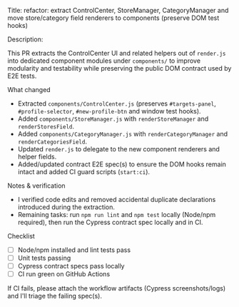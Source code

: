 Title: refactor: extract ControlCenter, StoreManager, CategoryManager and move store/category field renderers to components (preserve DOM test hooks)

Description:

This PR extracts the ControlCenter UI and related helpers out of `render.js` into dedicated component modules under `components/` to improve modularity and testability while preserving the public DOM contract used by E2E tests.

What changed

- Extracted `components/ControlCenter.js` (preserves `#targets-panel`, `#profile-selector`, `#new-profile-btn` and window test hooks).
- Added `components/StoreManager.js` with `renderStoreManager` and `renderStoresField`.
- Added `components/CategoryManager.js` with `renderCategoryManager` and `renderCategoriesField`.
- Updated `render.js` to delegate to the new component renderers and helper fields.
- Added/updated contract E2E spec(s) to ensure the DOM hooks remain intact and added CI guard scripts (`start:ci`).

Notes & verification

- I verified code edits and removed accidental duplicate declarations introduced during the extraction.
- Remaining tasks: run `npm run lint` and `npm test` locally (Node/npm required), then run the Cypress contract spec locally and in CI.

Checklist

- [ ] Node/npm installed and lint tests pass
- [ ] Unit tests passing
- [ ] Cypress contract specs pass locally
- [ ] CI run green on GitHub Actions

If CI fails, please attach the workflow artifacts (Cypress screenshots/logs) and I'll triage the failing spec(s).
